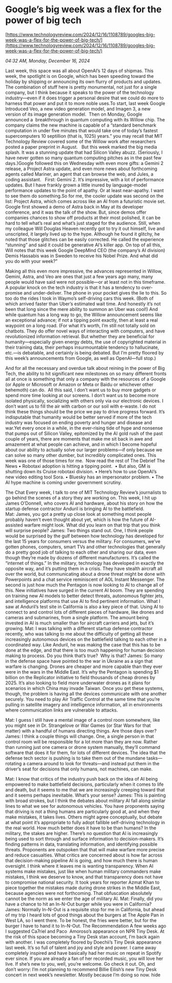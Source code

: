 # Google’s big week was a flex for the power of big tech

[https://www.technologyreview.com/2024/12/16/1108789/googles-big-week-was-a-flex-for-the-power-of-big-tech/](https://www.technologyreview.com/2024/12/16/1108789/googles-big-week-was-a-flex-for-the-power-of-big-tech/)

*04:32 AM, Monday, December 16, 2024*

Last week, this space was all about OpenAI’s 12 days of shipmas. This week, the spotlight is on Google, which has been speeding toward the holiday by shipping or announcing its own flurry of products and updates. The combination of stuff here is pretty monumental, not just for a single company, but I think because it speaks to the power of the technology industry—even if it does trigger a personal desire that we could do more to harness that power and put it to more noble uses.To start, last week Google Introduced Veo, a new video generation model, and Imagen 3, a new version of its image generation model.  Then on Monday, Google announced a  breakthrough in quantum computing with its Willow chip. The company claims the new machine is capable of a “standard benchmark computation in under five minutes that would take one of today’s fastest supercomputers 10 septillion (that is, 1025) years.” you may recall that MIT Technology Review covered some of the Willow work after researchers posted a paper preprint in August.   But this week marked the big media splash. It was a stunning update that had Silicon Valley abuzz. (Seriously, I have never gotten so many quantum computing pitches as in the past few days.)Google followed this on Wednesday with even more gifts: a Gemini 2 release, a Project Astra update, and even more news about forthcoming agents called Mariner, an agent that can browse the web, and Jules, a coding assistant.    First: Gemini 2. It’s impressive, with a lot of performance updates. But I have frankly grown a little inured by language-model performance updates to the point of apathy. Or at least near-apathy. I want to see them do something.So for me, the cooler update was second on the list: Project Astra, which comes across like an AI from a futuristic movie set. Google first showed a demo of Astra back in May at its developer conference, and it was the talk of the show. But, since demos offer companies chances to show off products at their most polished, it can be hard to tell what’s real and what’s just staged for the audience. Still, when my colleague Will Douglas Heaven recently got to try it out himself, live and unscripted, it largely lived up to the hype. Although he found it glitchy, he noted that those glitches can be easily corrected. He called the experience “stunning” and said it could be generative AI’s killer app. On top of all this, Will notes that this week Google DeepMind CEO (the company’s AI division) Demis Hassabis was in Sweden to receive his Nobel Prize. And what did you do with your week?”

Making all this even more impressive, the advances represented in Willow, Gemini, Astra, and Veo are ones that just a few years ago many, many people would have said were not possible—or at least not in this timeframe.  A popular knock on the tech industry is that it has a tendency to over-promise and under-deliver. The phone in your pocket gives the lie to this. So too do the rides I took in Waymo’s self-driving cars this week. (Both of which arrived faster than Uber’s estimated wait time. And honestly it’s not been that long since the mere ability to summon an Uber was cool!) And while quantum has a long way to go, the Willow announcement seems like an exceptional advance; if not a tipping point exactly, then at least a real waypoint on a long road. (For what it’s worth, I’m still not totally sold on chatbots. They do offer novel ways of interacting with computers, and have revolutionized information retrieval. But whether they are beneficial for humanity—especially given energy debts, the use of copyrighted material in their training data, their perhaps insurmountable tendency to hallucinate, etc.—is debatable, and certainly is being debated. But I’m pretty floored by this week’s announcements from Google, as well as OpenAI—full stop.)

And for all the necessary and overdue talk about reining in the power of Big Tech, the ability to hit significant new milestones on so many different fronts all at once is something that only a company with the resources of a Google (or Apple or Microsoft or Amazon or Meta or Baidu or whichever other behemoth) can do.  All this said, I don’t want us to buy more gadgets or spend more time looking at our screens. I don’t want us to become more isolated physically, socializing with others only via our electronic devices. I don’t want us to fill the air with carbon or our soil with e-waste. I do not think these things should be the price we pay to drive progress forward. It’s indisputable that humanity would be better served if more of the tech industry was focused on ending poverty and hunger and disease and war.Yet every once in a while, in the ever-rising tide of hype and nonsense that pumps out of Silicon Valley, epitomized by the AI gold rush of the past couple of years, there are moments that make me sit back in awe and amazement at what people can achieve, and in which I become hopeful about our ability to actually solve our larger problems—if only because we can solve so many other dumber, but incredibly complicated ones. This week was one of those times for me.   Now read the rest of The Debrief The News  • Robotaxi adoption is hitting a tipping point.   • But also, GM is shutting down its Cruise robotaxi division. • Here’s how to use OpenAI’s new video editing tool Sora. • Bluesky has an impersonator problem. • The AI hype machine is coming under government scrutiny.

The Chat  Every week, I talk to one of MIT Technology Review’s journalists to go behind the scenes of a story they are working on. This week, I hit up James O’Donnell, who covers AI and hardware, about his story on how the startup defense contractor Anduril is bringing AI to the battlefield. Mat: James, you got a pretty up close look at something most people probably haven’t even thought about yet, which is how the future of AI-assisted warfare might look. What did you learn on that trip that you think will surprise people? James: Two things stand out. One, I think people would be surprised by the gulf between how technology has developed for the last 15 years for consumers versus the military. For consumers, we’ve gotten phones, computers, smart TVs and other technologies that generally do a pretty good job of talking to each other and sharing our data, even though they’re made by dozens of different manufacturers. It’s called the “internet of things.” In the military, technology has developed in exactly the opposite way, and it’s putting them in a crisis. They have stealth aircraft all over the world, but communicating about a drone threat might be done with Powerpoints and a chat service reminiscent of AOL Instant Messenger.  The second is just how much the Pentagon is now looking to AI to change all of this. New initiatives have surged in the current AI boom. They are spending on training new AI models to better detect threats, autonomous fighter jets, and intelligence platforms that use AI to find pertinent information. What I saw at Anduril’s test site in California is also a key piece of that. Using AI to connect to and control lots of different pieces of hardware, like drones and cameras and submarines, from a single platform. The amount being invested in AI is much smaller than for aircraft carriers and jets, but it’s growing. Mat: I was talking with a different startup defense contractor recently, who was talking to me about the difficulty of getting all these increasingly autonomous devices on the battlefield talking to each other in a coordinated way. Like Anduril, he was making the case that this has to be done at the edge, and that there is too much happening for human decision making to process. Do you think that’s true?  Why is that? James: So many in the defense space have pointed to the war in Ukraine as a sign that warfare is changing. Drones are cheaper and more capable than they ever were in the wars in the Middle East. It’s why the Pentagon is spending $1 billion on the Replicator initiative to field thousands of cheap drones by 2025. It’s also looking to field more underwater drones as it plans for scenarios in which China may invade Taiwan. Once you get these systems, though, the problem is having all the devices communicate with one another securely. You need to play Air Traffic Control at the same time that you’re pulling in satellite imagery and intelligence information, all in environments where communication links are vulnerable to attacks.

Mat: I guess I still have a mental image of a control room somewhere, like you might see in Dr. Strangelove or War Games (or Star Wars for that matter) with a handful of humans directing things. Are those days over? James: I think a couple things will change. One, a single person in that control room will be responsible for a lot more than they are now. Rather than running just one camera or drone system manually, they’ll command software that does it for them, for lots of different devices. The idea that the defense tech sector is pushing is to take them out of the mundane tasks—rotating a camera around to look for threats—and instead put them in the driver’s seat for decisions that only humans, not machines, can make.

Mat: I know that critics of the industry push back on the idea of AI being empowered to make battlefield decisions, particularly when it comes to life and death, but it seems to me that we are increasingly creeping toward that and it seems perhaps inevitable. What’s your sense? James: This is painting with broad strokes, but I think the debates about military AI fall along similar lines to what we see for autonomous vehicles. You have proponents saying that driving is not a thing humans are particularly good at, and when they make mistakes, it takes lives. Others might agree conceptually, but debate at what point it’s appropriate to fully adopt fallible self-driving technology in the real world. How much better does it have to be than humans? In the military, the stakes are higher. There’s no question that AI is increasingly being used to sort through and surface information to decision-makers. It’s finding patterns in data, translating information, and identifying possible threats. Proponents are outspoken that that will make warfare more precise and reduce casualties. What critics are concerned about is how far across that decision-making pipeline AI is going, and how much there is human oversight. I think where it leaves me is wanting transparency. When AI systems make mistakes, just like when human military commanders make mistakes, I think we deserve to know, and that transparency does not have to compromise national security. It took years for reporter Azmat Khan to piece together the mistakes made during drone strikes in the Middle East, because agencies were not forthcoming. That obfuscation absolutely cannot be the norm as we enter the age of military AI. Mat: Finally, did you have a chance to hit an In-N-Out burger while you were in California? James: Normally In-N-Out is a requisite stop for me in California, but ahead of my trip I heard lots of good things about the burgers at The Apple Pan in West LA, so I went there. To be honest, the fries were better, but for the burger I have to hand it to In-N-Out.  The Recommendation   A few weeks ago I suggested Ca7riel and Paco  Amoroso’s appearance on NPR Tiny Desk. At the risk of this space becoming a Tiny Desk stan account, I’m back again with another. I was completely floored by Doechii’s Tiny Desk appearance last week. It’s so full of talent and joy and style and power. I came away completely inspired and have basically had her music on repeat in Spotify ever since. If you are already a fan of her recorded music, you will love her live. If she’s new to you, well, you’re welcome. Go check it out. Oh, and don’t worry: I’m not planning to recommend Billie Eilish’s new Tiny Desk concert in next week’s newsletter. Mostly because I’m doing so now. hide

